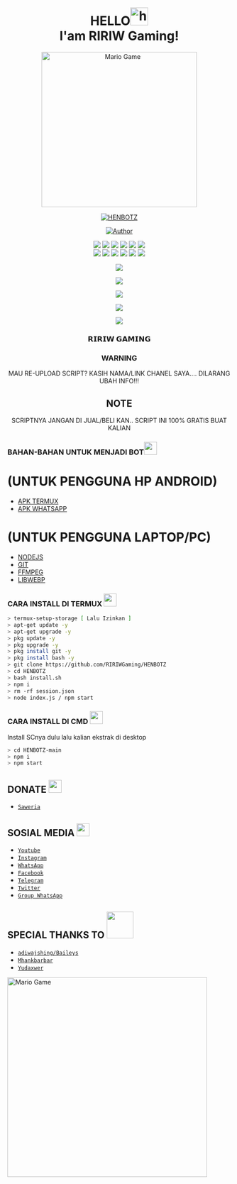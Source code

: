 <h1 align="center">HELLO<img src="https://user-images.githubusercontent.com/1303154/88677602-1635ba80-d120-11ea-84d8-d263ba5fc3c0.gif" width="40px" alt="hi"><br>I'am RIRIW Gaming!</h1>

<p align="center">
<img src="https://github.com/TheDudeThatCode/TheDudeThatCode/blob/master/Assets/Developer.gif" alt="Mario Game" width="350" />
<div align="center">

<p align="center">
<a href="#"><img title="HENBOTZ" src="https://img.shields.io/badge/HENBOTZ-green?colorA=%23ff0000&colorB=%23017e40&style=for-the-badge"></a>
</p>
<p align="center">
<a href="https://github.com/RIRIWGaming"><img title="Author" src="https://img.shields.io/badge/Author-RIRIWGaming-red.svg?style=for-the-badge&logo=github"></a>
</p>
<p align="center">
  <img src="https://img.shields.io/badge/-JavaScript-black?style=flat-square&logo=javascript" />
  <img src="https://img.shields.io/badge/-Node.js-black?style=flat-square&logo=Node.js" />
  <img src="https://img.shields.io/badge/-HTML5-black?style=flat-square&logo=html5&logoColor=e34f26" />
  <img src="https://img.shields.io/badge/-CSS3-black?style=flat-square&logo=css3&logoColor=1572b6" />
  <img src="https://img.shields.io/badge/-Git-black?style=flat-square&logo=git" />
  <img src="https://img.shields.io/badge/-GitHub-black?style=flat-square&logo=github" /> <br>
  <img src="https://img.shields.io/badge/-Python-black?style=flat-square&logo=python" />
  <img src="https://img.shields.io/badge/-React-black?style=flat-square&logo=react" />
  <img src="https://img.shields.io/badge/-Redux-black?style=flat-square&logo=redux" />
  <img src="https://img.shields.io/badge/-Windows-black?style=flat-square&logo=windows" />
  <img src="https://img.shields.io/badge/-VS_Code-black?style=flat-square&logo=visual-studio-code" />
  <img src="https://img.shields.io/badge/-SQLite3-black?style=flat-square&logo=sqlite" />
</p>

<p align="center">
  <a href="https://github.com/RIRIWGaming"><img src="https://github-readme-stats.vercel.app/api?username=RIRIWGaming&bg_color=30,e96443,904e95&title_color=fff&text_color=fff&icon_color=fff&hide_border=true&show_icons=true" /></a>
</p>

<p align="center">
  <a href="https://github.com/RIRIWGaming"><img src="https://github-readme-stats.vercel.app/api/top-langs?username=RIRIWGaming&bg_color=30,e96443,904e95&title_color=fff&text_color=fff&hide_border=true&show_icons=true&layout=compact" /></a>
</p>

<p align="center">
  <a href="https://github.com/ryo-ma/github-profile-trophy"><img src="https://github-profile-trophy.vercel.app/?username=mancabot&theme=onedark" /></a>
</p>

<p align="center">
   <img src="https://github-readme-streak-stats.herokuapp.com/?user=RIRIWGaming" />
</p>

<p align="center">
    <a href="mailto:ririwgaming@gmail.com"><img src="https://img.shields.io/badge/Gmail-@ririwgaming-ea4335?style=for-the-badge&logo=Gmail&logoColor=ea4335&link=mailto:ririwgaming@gmail.com" /></a>
  <a name=RIRIWGaming&label=VIEWS&style=flat-square&color=orange" />

</details>

### 𝗥𝗜𝗥𝗜𝗪 𝗚𝗔𝗠𝗜𝗡𝗚

### WARNING
MAU RE-UPLOAD SCRIPT? KASIH NAMA/LINK CHANEL SAYA.... DILARANG UBAH INFO!!!

## NOTE
SCRIPTNYA JANGAN DI JUAL/BELI KAN.. SCRIPT INI 100% GRATIS BUAT KALIAN
</div>

### BAHAN-BAHAN UNTUK MENJADI BOT<img src="https://github.com/TheDudeThatCode/TheDudeThatCode/blob/master/Assets/Mario_Hello_Big.gif" width="29px">
# (UNTUK PENGGUNA HP ANDROID)
* [APK TERMUX](https://play.google.com/store/apps/details?id=com.termux)
* [APK WHATSAPP](https://play.google.com/store/apps/details?id=com.whatsapp)

# (UNTUK PENGGUNA LAPTOP/PC)
* [NODEJS](https://nodejs.org/en/)
* [GIT](https://git-scm.com/downloads)
* [FFMPEG](https://github.com/BtbN/FFmpeg-Builds/releases/download/autobuild-2020-12-08-13-03/ffmpeg-n4.3.1-26-gca55240b8c-win64-gpl-4.3.zip)
* [LIBWEBP](https://developers.google.com/speed/webp/download)


### CARA INSTALL DI TERMUX  <img src="https://github.com/TheDudeThatCode/TheDudeThatCode/blob/master/Assets/hmm.gif" width="29px">
```bash
> termux-setup-storage [ Lalu Izinkan ]
> apt-get update -y
> apt-get upgrade -y
> pkg update -y
> pkg upgrade -y
> pkg install git -y
> pkg install bash -y
> git clone https://github.com/RIRIWGaming/HENBOTZ
> cd HENBOTZ
> bash install.sh
> npm i
> rm -rf session.json
> node index.js / npm start
```

### CARA INSTALL DI CMD  <img src="https://github.com/TheDudeThatCode/TheDudeThatCode/blob/master/Assets/hmm.gif" width="29px">
Install SCnya dulu lalu kalian ekstrak di desktop
```bash
> cd HENBOTZ-main
> npm i
> npm start
```

## DONATE <img src="https://github.com/TheDudeThatCode/TheDudeThatCode/blob/master/Assets/coin.gif" width="29px">
* [`Saweria`](https://saweria.co/donate/RIRIWGaming)

## SOSIAL MEDIA <img src="https://github.com/TheDudeThatCode/TheDudeThatCode/blob/master/Assets/powerup.gif" width="29px">
* [`Youtube`](https://youtube.com/c/RIRIWGaming)
* [`Instagram`](https://instagram.com/ririwgaming)
* [`WhatsApp`](https://wa.me/6283833271665)
* [`Facebook`](https://m.facebook.com/raihan.ridho.90260)
* [`Telegram`](https://t.me/6283833271665)
* [`Twitter`](https://twitter.com/Clara_Lope_Ku)
* [`Group WhatsApp`](https://chat.whatsapp.com/JtLdKWXdrDuHeag96CQ3GM)


## SPECIAL THANKS TO <img src="https://github.com/TheDudeThatCode/TheDudeThatCode/blob/master/Assets/Handshake.gif" width="60px">
* [`adiwajshing/Baileys`](https://github.com/adiwajshing/Baileys)
* [`Mhankbarbar`](https://github.com/MhankBarBar)
* [`Yudaxwer`](https://github.com/yudadika21)

<img src="https://github.com/TheDudeThatCode/TheDudeThatCode/blob/master/Assets/Mario_Gameplay.gif" alt="Mario Game" width="450" />